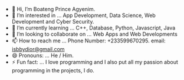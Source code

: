 - 👋 Hi, I’m Boateng Prince Agyenim.
- 👀 I’m interested in ... App Development, Data Science, Web Development and Cyber Security.
- 🌱 I’m currently learning ... C++, Database, Python, Javascript, Java
- 💞️ I’m looking to collaborate on ... Web Apps and Web Developments
- 📫 How to reach me ... Phone Number: +233599670295. email: isbbydior@gmail.com
- 😄 Pronouns: ... He / Him.
- ⚡ Fun fact: ... I love programming and I also put all my passion about programming in the projects, I do.

<!---
Mmabiaa/Mmabiaa is a ✨ special ✨ repository because its `README.md` (this file) appears on your GitHub profile.
You can click the Preview link to take a look at your changes.
--->
